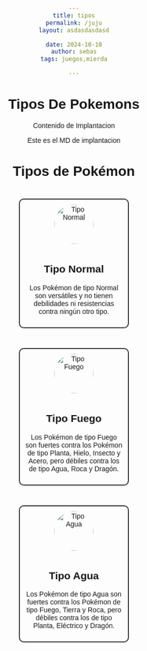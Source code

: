 ```yaml
---
title: tipos
permalink: /juju
layout: asdasdasdasd

date: 2024-10-10
author: sebas
tags: juegos,mierda

---
```


# Tipos De Pokemons

Contenido de Implantacion

Este es el MD de implantacion
<html lang="en">
<head>
    <meta charset="UTF-8">
    <meta name="viewport" content="width=device-width, initial-scale=1.0">
    <title>Tipos de Pokémon</title>
    <style>
        body {
            font-family: Arial, sans-serif;
            text-align: center;
        }
        .tipo-pokemon {
            display: inline-block;
            margin: 20px;
            border: 2px solid #333;
            padding: 10px;
            border-radius: 10px;
            width: 200px;
        }
        .tipo-pokemon img {
            width: 80px;
            height: 80px;
            border-radius: 50%;
            margin-bottom: 10px;
        }
    </style>
</head>
<body>
    <h1>Tipos de Pokémon</h1>
    <div class="tipo-pokemon">
        <img src="https://raw.githubusercontent.com/PokeAPI/sprites/master/sprites/pokemon/types/normal.png" alt="Tipo Normal">
        <h2>Tipo Normal</h2>
        <p>Los Pokémon de tipo Normal son versátiles y no tienen debilidades ni resistencias contra ningún otro tipo.</p>
    </div>
    <div class="tipo-pokemon">
        <img src="https://raw.githubusercontent.com/PokeAPI/sprites/master/sprites/pokemon/types/fire.png" alt="Tipo Fuego">
        <h2>Tipo Fuego</h2>
        <p>Los Pokémon de tipo Fuego son fuertes contra los Pokémon de tipo Planta, Hielo, Insecto y Acero, pero débiles contra los de tipo Agua, Roca y Dragón.</p>
    </div>
    <div class="tipo-pokemon">
        <img src="https://raw.githubusercontent.com/PokeAPI/sprites/master/sprites/pokemon/types/water.png" alt="Tipo Agua">
        <h2>Tipo Agua</h2>
        <p>Los Pokémon de tipo Agua son fuertes contra los Pokémon de tipo Fuego, Tierra y Roca, pero débiles contra los de tipo Planta, Eléctrico y Dragón.</p>
    </div>
</body>
</html>